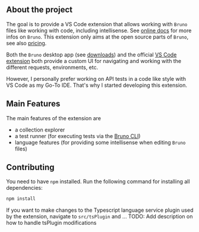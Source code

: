 ## About the project

The goal is to provide a VS Code extension that allows working with `Bruno` files like working with code, including intellisense. See [online docs](https://docs.usebruno.com/) for more infos on `Bruno`. This extension only aims at the open source parts of `Bruno`, see also [pricing](https://www.usebruno.com/pricing).


Both the `Bruno` desktop app (see [downloads](https://www.usebruno.com/downloads)) and the official [VS Code extension](https://marketplace.visualstudio.com/items?itemName=bruno-api-client.bruno) both provide a custom UI for navigating and working with the different requests, environments, etc.


However, I personally prefer working on API tests in a code like style with VS Code as my Go-To IDE. That's why I started developing this extension.

## Main Features

The main features of the extension are

- a collection explorer
- a test runner (for executing tests via the [Bruno CLI](https://www.npmjs.com/package/@usebruno/cli))
- language features (for providing some intellisense when editing `Bruno` files)

## Contributing

You need to have `npm` installed.
Run the following command for installing all dependencies:

```bash
npm install
```

If you want to make changes to the Typescript language service plugin used by the extension, navigate to `src/tsPlugin` and ... TODO: Add description on how to handle tsPlugin modifications